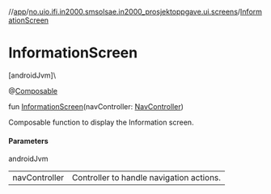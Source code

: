//[app](../../index.md)/[no.uio.ifi.in2000.smsolsae.in2000_prosjektoppgave.ui.screens](index.md)/[InformationScreen](-information-screen.md)

# InformationScreen

[androidJvm]\

@[Composable](https://developer.android.com/reference/kotlin/androidx/compose/runtime/Composable.html)

fun [InformationScreen](-information-screen.md)(navController: [NavController](https://developer.android.com/reference/kotlin/androidx/navigation/NavController.html))

Composable function to display the Information screen.

#### Parameters

androidJvm

| | |
|---|---|
| navController | Controller to handle navigation actions. |
